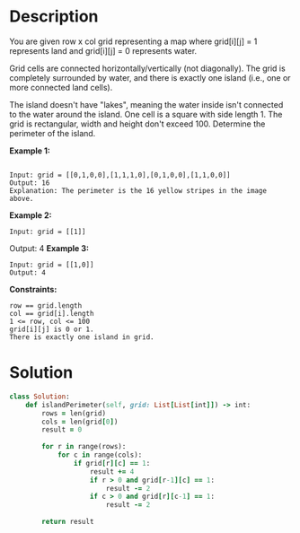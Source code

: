 # Description
You are given row x col grid representing a map where grid[i][j] = 1 represents land and grid[i][j] = 0 represents water.

Grid cells are connected horizontally/vertically (not diagonally). The grid is completely surrounded by water, and there is exactly one island (i.e., one or more connected land cells).

The island doesn't have "lakes", meaning the water inside isn't connected to the water around the island. One cell is a square with side length 1. The grid is rectangular, width and height don't exceed 100. Determine the perimeter of the island.

**Example 1:**

![]()
```
Input: grid = [[0,1,0,0],[1,1,1,0],[0,1,0,0],[1,1,0,0]]
Output: 16
Explanation: The perimeter is the 16 yellow stripes in the image above.
```
**Example 2:**
```
Input: grid = [[1]]
```
Output: 4
**Example 3:**
```
Input: grid = [[1,0]]
Output: 4
```
**Constraints:**
```
row == grid.length
col == grid[i].length
1 <= row, col <= 100
grid[i][j] is 0 or 1.
There is exactly one island in grid.
```
# Solution
```ruby
class Solution:
    def islandPerimeter(self, grid: List[List[int]]) -> int:
        rows = len(grid)
        cols = len(grid[0])
        result = 0
        
        for r in range(rows):
            for c in range(cols):
                if grid[r][c] == 1:
                    result += 4
                    if r > 0 and grid[r-1][c] == 1:
                        result -= 2
                    if c > 0 and grid[r][c-1] == 1:
                        result -= 2
        
        return result
```
